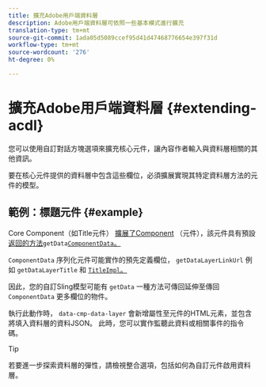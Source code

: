 ```yaml
---
title: 擴充Adobe用戶端資料層
description: Adobe用戶端資料層可依照一些基本模式進行擴充
translation-type: tm+mt
source-git-commit: 1ada05d5089ccef95d41d47468776654e397f31d
workflow-type: tm+mt
source-wordcount: '276'
ht-degree: 0%

---
```



# 擴充Adobe用戶端資料層 {#extending-acdl}

您可以使用自訂對話方塊選項來擴充核心元件，讓內容作者輸入與資料層相關的其他資訊。

要在核心元件提供的資料層中包含這些欄位，必須擴展實現其特定資料層方法的元件的模型。

## 範例：標題元件 {#example}

Core Component（如Title元件） [擴展了Component](https://github.com/adobe/aem-core-wcm-components/blob/master/bundles/core/src/main/java/com/adobe/cq/wcm/core/components/models/Title.java) （元件），該元件具有預設 [返回的方法](https://github.com/adobe/aem-core-wcm-components/blob/master/bundles/core/src/main/java/com/adobe/cq/wcm/core/components/models/Title.java)`getData`[`ComponentData`。](https://github.com/adobe/aem-core-wcm-components/blob/master/bundles/core/src/main/java/com/adobe/cq/wcm/core/components/models/datalayer/ComponentData.java)

`ComponentData` 序列化元件可能實作的預先定義欄位， `getDataLayerLinkUrl` 例如 `getDataLayerTitle` 和 [`TitleImpl`。](https://github.com/adobe/aem-core-wcm-components/blob/master/bundles/core/src/main/java/com/adobe/cq/wcm/core/components/internal/models/v1/TitleImpl.java)

因此，您的自訂Sling模型可能有 `getData` 一種方法可傳回延伸至傳回 `ComponentData` 更多欄位的物件。

執行此動作時， `data-cmp-data-layer` 會新增屬性至元件的HTML元素，並包含將填入資料層的資料JSON。 此時，您可以實作監聽此資料或相關事件的指令碼。

>[!TIP]
>
>若要進一步探索資料層的彈性，請檢視整合選項，包括如何為自訂元件啟用資料層。
